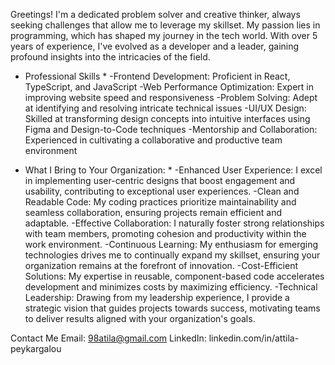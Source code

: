 Greetings! I'm a dedicated problem solver and creative thinker, always seeking challenges that allow me to leverage my skillset. My passion lies in programming, which has shaped my journey in the tech world. With over 5 years of experience, I've evolved as a developer and a leader, gaining profound insights into the intricacies of the field.

* Professional Skills *
-Frontend Development: Proficient in React, TypeScript, and JavaScript
-Web Performance Optimization: Expert in improving website speed and responsiveness
-Problem Solving: Adept at identifying and resolving intricate technical issues
-UI/UX Design: Skilled at transforming design concepts into intuitive interfaces using Figma and Design-to-Code techniques
-Mentorship and Collaboration: Experienced in cultivating a collaborative and productive team environment

* What I Bring to Your Organization: *
-Enhanced User Experience: I excel in implementing user-centric designs that boost engagement and usability, contributing to exceptional user experiences.
-Clean and Readable Code: My coding practices prioritize maintainability and seamless collaboration, ensuring projects remain efficient and adaptable.
-Effective Collaboration: I naturally foster strong relationships with team members, promoting cohesion and productivity within the work environment.
-Continuous Learning: My enthusiasm for emerging technologies drives me to continually expand my skillset, ensuring your organization remains at the forefront of innovation.
-Cost-Efficient Solutions: My expertise in reusable, component-based code accelerates development and minimizes costs by maximizing efficiency.
-Technical Leadership: Drawing from my leadership experience, I provide a strategic vision that guides projects towards success, motivating teams to deliver results aligned with your organization's goals.

Contact Me
Email: 98atila@gmail.com
LinkedIn: linkedin.com/in/attila-peykargalou
<!---
realattila/realattila is a ✨ special ✨ repository because its `README.md` (this file) appears on your GitHub profile.
You can click the Preview link to take a look at your changes.
--->
